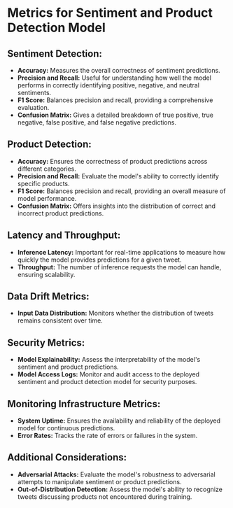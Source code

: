 # Metrics for Sentiment and Product Detection Model

## Sentiment Detection:

- **Accuracy:** Measures the overall correctness of sentiment predictions.
- **Precision and Recall:** Useful for understanding how well the model performs in correctly identifying positive, negative, and neutral sentiments.
- **F1 Score:** Balances precision and recall, providing a comprehensive evaluation.
- **Confusion Matrix:** Gives a detailed breakdown of true positive, true negative, false positive, and false negative predictions.

## Product Detection:

- **Accuracy:** Ensures the correctness of product predictions across different categories.
- **Precision and Recall:** Evaluate the model's ability to correctly identify specific products.
- **F1 Score:** Balances precision and recall, providing an overall measure of model performance.
- **Confusion Matrix:** Offers insights into the distribution of correct and incorrect product predictions.

## Latency and Throughput:

- **Inference Latency:** Important for real-time applications to measure how quickly the model provides predictions for a given tweet.
- **Throughput:** The number of inference requests the model can handle, ensuring scalability.

## Data Drift Metrics:

- **Input Data Distribution:** Monitors whether the distribution of tweets remains consistent over time.

## Security Metrics:

- **Model Explainability:** Assess the interpretability of the model's sentiment and product predictions.
- **Model Access Logs:** Monitor and audit access to the deployed sentiment and product detection model for security purposes.

## Monitoring Infrastructure Metrics:

- **System Uptime:** Ensures the availability and reliability of the deployed model for continuous predictions.
- **Error Rates:** Tracks the rate of errors or failures in the system.

## Additional Considerations:

- **Adversarial Attacks:** Evaluate the model's robustness to adversarial attempts to manipulate sentiment or product predictions.
- **Out-of-Distribution Detection:** Assess the model's ability to recognize tweets discussing products not encountered during training.

